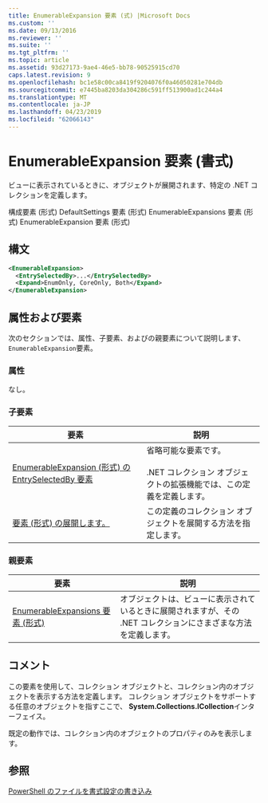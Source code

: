 ```yaml
---
title: EnumerableExpansion 要素 (式) |Microsoft Docs
ms.custom: ''
ms.date: 09/13/2016
ms.reviewer: ''
ms.suite: ''
ms.tgt_pltfrm: ''
ms.topic: article
ms.assetid: 93d27173-9ae4-46e5-bb78-90525915cd70
caps.latest.revision: 9
ms.openlocfilehash: bc1e58c00ca8419f9204076f0a46050281e704db
ms.sourcegitcommit: e7445ba8203da304286c591ff513900ad1c244a4
ms.translationtype: MT
ms.contentlocale: ja-JP
ms.lasthandoff: 04/23/2019
ms.locfileid: "62066143"
---
```

# <a name="enumerableexpansion-element-format"></a>EnumerableExpansion 要素 (書式)

ビューに表示されているときに、オブジェクトが展開されます、特定の .NET コレクションを定義します。

構成要素 (形式) DefaultSettings 要素 (形式) EnumerableExpansions 要素 (形式) EnumerableExpansion 要素 (形式)

## <a name="syntax"></a>構文

```xml
<EnumerableExpansion>
  <EntrySelectedBy>...</EntrySelectedBy>
  <Expand>EnumOnly, CoreOnly, Both</Expand>
</EnumerableExpansion>
```

## <a name="attributes-and-elements"></a>属性および要素

次のセクションでは、属性、子要素、およびの親要素について説明します、`EnumerableExpansion`要素。

### <a name="attributes"></a>属性

なし。

### <a name="child-elements"></a>子要素

|要素|説明|
|-------------|-----------------|
|[EnumerableExpansion (形式) の EntrySelectedBy 要素](./entryselectedby-element-for-enumerableexpansion-format.md)|省略可能な要素です。<br /><br /> .NET コレクション オブジェクトの拡張機能では、この定義を定義します。|
|[要素 (形式) の展開します。](./expand-element-format.md)|この定義のコレクション オブジェクトを展開する方法を指定します。|

### <a name="parent-elements"></a>親要素

|要素|説明|
|-------------|-----------------|
|[EnumerableExpansions 要素 (形式)](./enumerableexpansions-element-format.md)|オブジェクトは、ビューに表示されているときに展開されますが、その .NET コレクションにさまざまな方法を定義します。|

## <a name="remarks"></a>コメント

この要素を使用して、コレクション オブジェクトと、コレクション内のオブジェクトを表示する方法を定義します。 コレクション オブジェクトをサポートする任意のオブジェクトを指すここで、 **System.Collections.ICollection**インターフェイス。

既定の動作では、コレクション内のオブジェクトのプロパティのみを表示します。

## <a name="see-also"></a>参照

[PowerShell のファイルを書式設定の書き込み](./writing-a-powershell-formatting-file.md)
